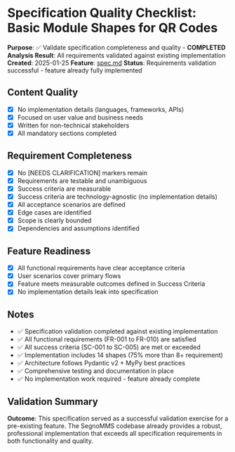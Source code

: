 # Specification Quality Checklist: Basic Module Shapes for QR Codes

**Purpose**: ✅ Validate specification completeness and quality - **COMPLETED**
**Analysis Result**: All requirements validated against existing implementation
**Created**: 2025-01-25
**Feature**: [spec.md](../spec.md)
**Status**: Requirements validation successful - feature already fully implemented

## Content Quality

- [x] No implementation details (languages, frameworks, APIs)
- [x] Focused on user value and business needs
- [x] Written for non-technical stakeholders
- [x] All mandatory sections completed

## Requirement Completeness

- [x] No [NEEDS CLARIFICATION] markers remain
- [x] Requirements are testable and unambiguous
- [x] Success criteria are measurable
- [x] Success criteria are technology-agnostic (no implementation details)
- [x] All acceptance scenarios are defined
- [x] Edge cases are identified
- [x] Scope is clearly bounded
- [x] Dependencies and assumptions identified

## Feature Readiness

- [x] All functional requirements have clear acceptance criteria
- [x] User scenarios cover primary flows
- [x] Feature meets measurable outcomes defined in Success Criteria
- [x] No implementation details leak into specification

## Notes

- ✅ Specification validation completed against existing implementation
- ✅ All functional requirements (FR-001 to FR-010) are satisfied
- ✅ All success criteria (SC-001 to SC-005) are met or exceeded
- ✅ Implementation includes 14 shapes (75% more than 8+ requirement)
- ✅ Architecture follows Pydantic v2 + MyPy best practices
- ✅ Comprehensive testing and documentation in place
- ✅ No implementation work required - feature already complete

## Validation Summary

**Outcome**: This specification served as a successful validation exercise for a pre-existing feature. The SegnoMMS codebase already provides a robust, professional implementation that exceeds all specification requirements in both functionality and quality.
